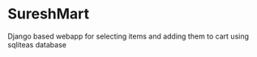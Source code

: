# SureshMart
Django based webapp for selecting items and adding them to cart using sqliteas database
